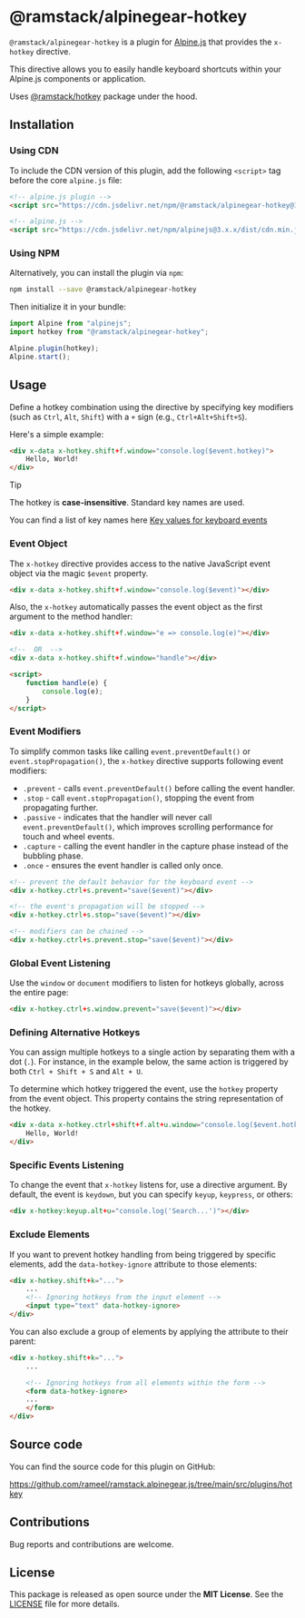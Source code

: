 # @ramstack/alpinegear-hotkey

`@ramstack/alpinegear-hotkey` is a plugin for [Alpine.js](https://alpinejs.dev/) that provides the `x-hotkey` directive.

This directive allows you to easily handle keyboard shortcuts within your Alpine.js components or application.

Uses [@ramstack/hotkey](https://github.com/rameel/ramstack.hotkey.js) package under the hood.

## Installation

### Using CDN
To include the CDN version of this plugin, add the following `<script>` tag before the core `alpine.js` file:

```html
<!-- alpine.js plugin -->
<script src="https://cdn.jsdelivr.net/npm/@ramstack/alpinegear-hotkey@1/alpinegear-hotkey.min.js" defer></script>

<!-- alpine.js -->
<script src="https://cdn.jsdelivr.net/npm/alpinejs@3.x.x/dist/cdn.min.js" defer></script>
```

### Using NPM
Alternatively, you can install the plugin via `npm`:

```bash
npm install --save @ramstack/alpinegear-hotkey
```

Then initialize it in your bundle:

```js
import Alpine from "alpinejs";
import hotkey from "@ramstack/alpinegear-hotkey";

Alpine.plugin(hotkey);
Alpine.start();
```

## Usage
Define a hotkey combination using the directive by specifying key modifiers (such as `Ctrl`, `Alt`, `Shift`) with a `+` sign
(e.g., `Ctrl+Alt+Shift+S`).

Here's a simple example:

```html
<div x-data x-hotkey.shift+f.window="console.log($event.hotkey)">
    Hello, World!
</div>
```

> [!TIP]
> The hotkey is **case-insensitive**. Standard key names are used.
>
> You can find a list of key names here [Key values for keyboard events](https://developer.mozilla.org/en-US/docs/Web/API/UI_Events/Keyboard_event_key_values)

### Event Object

The `x-hotkey` directive provides access to the native JavaScript event object via the magic `$event` property.

```html
<div x-data x-hotkey.shift+f.window="console.log($event)"></div>
```

Also, the `x-hotkey` automatically passes the event object as the first argument to the method handler:

```html
<div x-data x-hotkey.shift+f.window="e => console.log(e)"></div>

<!--  OR  -->
<div x-data x-hotkey.shift+f.window="handle"></div>

<script>
    function handle(e) {
        console.log(e);
    }
</script>
```

### Event Modifiers
To simplify common tasks like calling `event.preventDefault()` or `event.stopPropagation()`,
the `x-hotkey` directive supports following event modifiers:
* `.prevent` - calls `event.preventDefault()` before calling the event handler.
* `.stop` - call `event.stopPropagation()`, stopping the event from propagating further.
* `.passive` - indicates that the handler will never call `event.preventDefault()`, which improves scrolling performance for touch and wheel events.
* `.capture` - calling the event handler in the capture phase instead of the bubbling phase.
* `.once` - ensures the event handler is called only once.

```html
<!-- prevent the default behavior for the keyboard event -->
<div x-hotkey.ctrl+s.prevent="save($event)"></div>

<!-- the event's propagation will be stopped -->
<div x-hotkey.ctrl+s.stop="save($event)"></div>

<!-- modifiers can be chained -->
<div x-hotkey.ctrl+s.prevent.stop="save($event)"></div>
```

### Global Event Listening
Use the `window` or `document` modifiers to listen for hotkeys globally, across the entire page:

```html
<div x-hotkey.ctrl+s.window.prevent="save($event)"></div>
```

### Defining Alternative Hotkeys
You can assign multiple hotkeys to a single action by separating them with a dot (`.`).
For instance, in the example below, the same action is triggered by both `Ctrl + Shift + S` and `Alt + U`.

To determine which hotkey triggered the event, use the `hotkey` property from the event object.
This property contains the string representation of the hotkey.

```html
<div x-data x-hotkey.ctrl+shift+f.alt+u.window="console.log($event.hotkey)">
    Hello, World!
</div>
```

### Specific Events Listening
To change the event that `x-hotkey` listens for, use a directive argument.
By default, the event is `keydown`, but you can specify `keyup`, `keypress`, or others:

```html
<div x-hotkey:keyup.alt+u="console.log('Search...')"></div>
```

### Exclude Elements

If you want to prevent hotkey handling from being triggered by specific elements, add the `data-hotkey-ignore` attribute to those elements:

```html
<div x-hotkey.shift+k="...">
    ...
    <!-- Ignoring hotkeys from the input element -->
    <input type="text" data-hotkey-ignore>
</div>
```

You can also exclude a group of elements by applying the attribute to their parent:

```html
<div x-hotkey.shift+k="...">
    ...

    <!-- Ignoring hotkeys from all elements within the form -->
    <form data-hotkey-ignore>
    ...
    </form>
</div>
```


## Source code
You can find the source code for this plugin on GitHub:

https://github.com/rameel/ramstack.alpinegear.js/tree/main/src/plugins/hotkey

## Contributions
Bug reports and contributions are welcome.

## License
This package is released as open source under the **MIT License**.
See the [LICENSE](https://github.com/rameel/ramstack.alpinegear.js/blob/main/LICENSE) file for more details.
